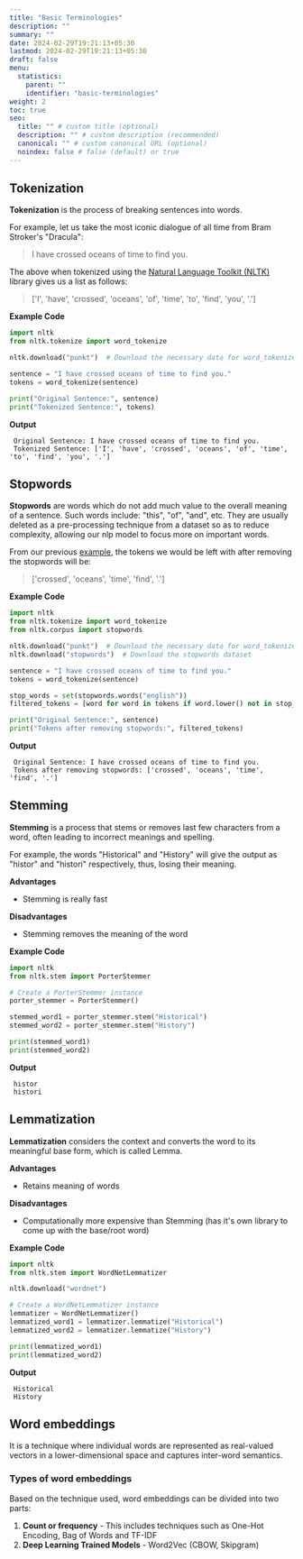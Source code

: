 ```yaml
---
title: "Basic Terminologies"
description: ""
summary: ""
date: 2024-02-29T19:21:13+05:30
lastmod: 2024-02-29T19:21:13+05:30
draft: false
menu:
  statistics:
    parent: ""
    identifier: "basic-terminologies"
weight: 2
toc: true
seo:
  title: "" # custom title (optional)
  description: "" # custom description (recommended)
  canonical: "" # custom canonical URL (optional)
  noindex: false # false (default) or true
---
```

## Tokenization

**Tokenization** is the process of breaking sentences into words.

For example, let us take the most iconic dialogue of all time from Bram Stroker's "Dracula":

> I have crossed oceans of time to find you.

The above when tokenized using the [Natural Language Toolkit (NLTK)](https://www.nltk.org/) library gives us a list as follows:

> ['I', 'have', 'crossed', 'oceans', 'of', 'time', 'to', 'find', 'you', '.']

**Example Code**
```python
import nltk
from nltk.tokenize import word_tokenize

nltk.download("punkt")  # Download the necessary data for word_tokenize

sentence = "I have crossed oceans of time to find you."
tokens = word_tokenize(sentence)

print("Original Sentence:", sentence)
print("Tokenized Sentence:", tokens)
```

**Output**
```
 Original Sentence: I have crossed oceans of time to find you.
 Tokenized Sentence: ['I', 'have', 'crossed', 'oceans', 'of', 'time', 'to', 'find', 'you', '.']
```

## Stopwords

**Stopwords** are words which do not add much value to the overall meaning of a sentence. Such words include: "this", "of", "and", etc. They are usually deleted as a pre-processing technique from a dataset so as to reduce complexity, allowing our nlp model to focus more on important words.

From our previous [example](#tokenization), the tokens we would be left with after removing the stopwords will be:

> ['crossed', 'oceans', 'time', 'find', '.']

**Example Code**
```python
import nltk
from nltk.tokenize import word_tokenize
from nltk.corpus import stopwords

nltk.download("punkt")  # Download the necessary data for word_tokenize
nltk.download("stopwords")  # Download the stopwords dataset

sentence = "I have crossed oceans of time to find you."
tokens = word_tokenize(sentence)

stop_words = set(stopwords.words("english"))
filtered_tokens = [word for word in tokens if word.lower() not in stop_words]

print("Original Sentence:", sentence)
print("Tokens after removing stopwords:", filtered_tokens)
```

**Output**
```
 Original Sentence: I have crossed oceans of time to find you.
 Tokens after removing stopwords: ['crossed', 'oceans', 'time', 'find', '.']
```

## Stemming

**Stemming** is a process that stems or removes last few characters from a word, often leading to incorrect meanings and spelling.

For example, the words "Historical" and "History" will give the output as "histor" and "histori" respectively, thus, losing their meaning.

**Advantages**

* Stemming is really fast

**Disadvantages**

* Stemming removes the meaning of the word

**Example Code**

```python
import nltk
from nltk.stem import PorterStemmer

# Create a PorterStemmer instance
porter_stemmer = PorterStemmer()

stemmed_word1 = porter_stemmer.stem("Historical")
stemmed_word2 = porter_stemmer.stem("History")

print(stemmed_word1)
print(stemmed_word2)
```

**Output**
```
 histor
 histori
```

## Lemmatization

**Lemmatization** considers the context and converts the word to its meaningful base form, which is called Lemma.

**Advantages**

* Retains meaning of words

**Disadvantages**

* Computationally more expensive than Stemming (has it's own library to come up with the base/root word)

**Example Code**
```python
import nltk
from nltk.stem import WordNetLemmatizer

nltk.download("wordnet")

# Create a WordNetLemmatizer instance
lemmatizer = WordNetLemmatizer()
lemmatized_word1 = lemmatizer.lemmatize("Historical")
lemmatized_word2 = lemmatizer.lemmatize("History")

print(lemmatized_word1)
print(lemmatized_word2)
```

**Output**
```
 Historical
 History
```

## Word embeddings

It is a technique where individual words are represented as real-valued vectors in a lower-dimensional space and captures inter-word semantics.

### Types of word embeddings

Based on the technique used, word embeddings can be divided into two parts:
1. **Count or frequency** - This includes techniques such as One-Hot Encoding, Bag of Words and TF-IDF
2. **Deep Learning Trained Models** - Word2Vec (CBOW, Skipgram)